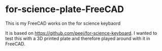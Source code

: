 # for-science-plate-FreeCAD
This is my FreeCAD works on the for science keybaord

It is based on https://github.com/peej/for-science-keyboard.
I wanted to test this with a 3D printed plate and therefore played around with it in FreeCAD.
